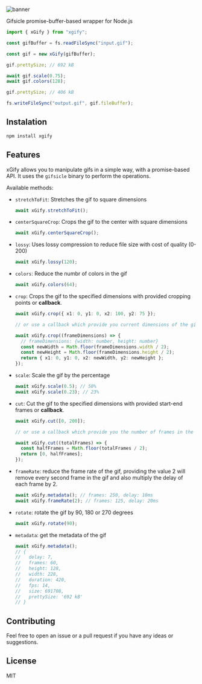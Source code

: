 ![banner](https://i.imgur.com/JNkuNye.png)

Gifsicle promise-buffer-based wrapper for Node.js

```ts
import { xGify } from "xgify";

const gifBuffer = fs.readFileSync("input.gif");

const gif = new xGify(gifBuffer);

gif.prettySize; // 692 kB

await gif.scale(0.75);
await gif.colors(128);

gif.prettySize; // 406 kB

fs.writeFileSync("output.gif", gif.fileBuffer);
```

## Instalation

```sh
npm install xgify
```

## Features

xGify allows you to manipulate gifs in a simple way, with a promise-based API. It uses the `gifsicle` binary to perform the operations.

Available methods:

- `stretchToFit`: Stretches the gif to square dimensions
  ```ts
  await xGify.stretchToFit();
  ```
- `centerSquareCrop`: Crops the gif to the center with square dimensions
  ```ts
  await xGify.centerSquareCrop();
  ```
- `lossy`: Uses lossy compression to reduce file size with cost of quality (0-200)
  ```ts
  await xGify.lossy(120);
  ```
- `colors`: Reduce the numbr of colors in the gif
  ```ts
  await xGify.colors(64);
  ```
- `crop`: Crops the gif to the specified dimensions with provided cropping points or **callback**.

  ```ts
  await xGify.crop({ x1: 0, y1: 0, x2: 100, y2: 75 });

  // or use a callback which provide you current dimensions of the gif as arguemnt

  await xGify.crop((frameDimensions) => {
    // frameDimensions: {width: number, height: number}
    const newWidth = Math.floor(frameDimensions.width / 2);
    const newHeight = Math.floor(frameDimensions.height / 2);
    return { x1: 0, y1: 0, x2: newWidth, y2: newHeight };
  });
  ```

- `scale`: Scale the gif by the percentage
  ```ts
  await xGify.scale(0.5); // 50%
  await xGify.scale(0.23); // 23%
  ```
- `cut`: Cut the gif to the specified dimensions with provided start-end frames or **callback**.

  ```ts
  await xGify.cut([0, 200]);

  // or use a callback which provide you the number of frames in the gif as arguemnt

  await xGify.cut((totalFrames) => {
    const halfFrames = Math.floor(totalFrames / 2);
    return [0, halfFrames];
  });
  ```

- `frameRate`: reduce the frame rate of the gif, providing the value 2 will remove every second frame in the gif and also multiply the delay of each frame by 2.

  ```ts
  await xGify.metadata(); // frames: 250, delay: 10ms
  await xGify.frameRate(2); // frames: 125, delay: 20ms
  ```

- `rotate`: rotate the gif by 90, 180 or 270 degrees
  ```ts
  await xGify.rotate(90);
  ```
- `metadata`: get the metadata of the gif
  ```ts
  await xGify.metadata();
  // {
  //   delay: 7,
  //   frames: 60,
  //   height: 128,
  //   width: 228,
  //   duration: 420,
  //   fps: 14,
  //   size: 691708,
  //   prettySize: '692 kB'
  // }
  ```

## Contributing

Feel free to open an issue or a pull request if you have any ideas or suggestions.

## License

MIT
